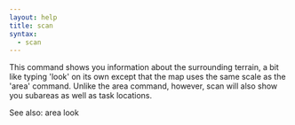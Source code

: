 ```yaml
---
layout: help
title: scan
syntax:
  - scan
---
```


This command shows you information about the surrounding terrain, a bit like 
typing 'look' on its own except that the map uses the same scale as the 'area' 
command.  Unlike the area command, however, scan will also show you subareas 
as well as task locations.

See also: area look
